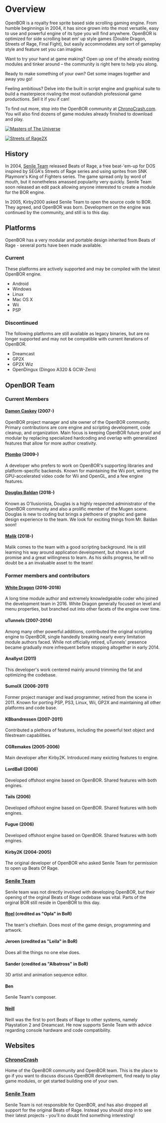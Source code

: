  # Overview
 
OpenBOR is a royalty free sprite based side scrolling gaming engine. From humble beginnings in 2004, it has since grown into the most versatile, easy to use and powerful engine of its type you will find anywhere. OpenBOR is optimized for side scrolling beat em’ up style games (Double Dragon, Streets of Rage, Final Fight), but easily accommodates any sort of gameplay style and feature set you can imagine. 

Want to try your hand at game making? Open up one of the already existing modules and tinker around – the community is right here to help you along.

Ready to make something of your own? Get some images together and away you go! 

Feeling ambitious? Delve into the built in script engine and graphical suite to build a masterpiece rivaling the most outlandish professional game productions. Sell it if you if can!

To find out more, stop into the OpenBOR community at [ChronoCrash.com](chronocrash.com). You will also find dozens of game modules already finished to download and play.

[![Masters of The Universe](http://img.youtube.com/vi/GOsYJkdqbOk/0.jpg)](https://www.youtube.com/watch?v=GOsYJkdqbOk&t=2m41s "Masters of The Universe")

[![Streets of Rage2X](http://img.youtube.com/vi/TbZD1pWsJeI/0.jpg)](https://www.youtube.com/watch?v=TbZD1pWsJeI "Streets of Rage2X Preview")

## History
In 2004, [Senile Team](http://www.senileteam.com) released Beats of Rage, a free beat-'em-up for DOS inspired
by SEGA's Streets of Rage series and using sprites from SNK Playmore's King of
Fighters series.  The game spread only by word of mouth, but it nonetheless
amassed popularity very quickly.  Senile Team soon released an edit pack allowing
anyone interested to create a module for the BOR engine.

In 2005, Kirby2000 asked Senile Team to open the source code to BOR.  They
agreed, and OpenBOR was born.  Development on the engine was continued by the
community, and still is to this day.

## Platforms
OpenBOR has a very modular and portable design inherited from Beats of Rage - several ports have been made available.

### Current
These platforms are actively supported and may be compiled with the latest OpenBOR engine.

* Android
* Windows
* Linux
* Mac OS X
* Wii
* PSP

### Discontinued

The following platforms are still available as legacy binaries, but are no longer supported and may not be compatible with current iterations of OpenBOR.

* Dreamcast
* GP2X
* GP2X Wiz
* OpenDingux (Dingoo A320 & GCW-Zero)

## OpenBOR Team

### Current Members

#### [Damon Caskey](https://github.com/DCurrent) (2007-)
OpenBOR project manager and site owner of the OpenBOR community. Primary contributions are core engine and scripting development, code cleanup, and organization. Main focus is keeping OpenBOR future proof and modular by replacing specialized hardcoding and overlap with generalized features that allow for more author creativity.

#### [Plombo](https://github.com/plombo) (2009-)
A developer who prefers to work on OpenBOR's supporting libraries and platform-specific backends.  Known for maintaining the Wii port, writing the GPU-accelerated video code for Wii and OpenGL, and a few engine features.

#### [Douglas Baldan](https://github.com/dbaldan) (2018-)
Known as O'Ilusionista, Douglas is a highly respected administrator of the OpenBOR community and also a prolific member of the Mugen scene. Douglas is new to coding but brings a plethoera of graphic and game design experience to the team. We look for exciting things from Mr. Baldan soon!

#### [Malik](https://github.com/msmalik681) (2018-)
Malik comes to the team with a good scripting background. He is still learning his way around application development, but shows a lot of promise and a great willingness to learn. As his skills progress, he will no doubt be a an invaluable asset to the team!

### Former members and contributors

#### [White Dragon](https://github.com/whitedragon0000) (2016-2018)
A long time module author and extremely knowledgeable coder who joined the development team in 2016. White Dragon generally focused on level and menu properties, but branched out into other facets of the engine over time.

#### uTunnels (2007-2014)
Among many other powerful additions, contributed the original scripting engine to OpenBOR, single handedly breaking nearly every limitation module authors faced. While not officially retired, uTunnels' presence became gradually more infrequent before stopping altogether in early 2014.

#### Anallyst (2011)
This developer's work centered mainly around trimming the fat and optimizing the codebase.

#### SumolX (2006-2011)
Former project manager and lead programmer, retired from the scene in 2011. Known for porting PSP, PS3, Linux, Wii, GP2X and maintaining all other platforms and code base.

#### KBbandressen (2007-2011)
Contributed a plethora of features, including the powerful text object and filestream capabilities.

#### CGRemakes (2005-2006)
Main developer after Kirby2K. Introduced many exicting features to engine.

#### LordBall (2006)
Developed offshoot engine based on OpenBOR. Shared features with both engines.

#### Tails (2006)
Developed offshoot engine based on OpenBOR. Shared features with both engines.

#### Fugue (2006)
Developed offshoot engine based on OpenBOR. Shared features with both engines.

#### Kirby2K (2004-2005)
The original developer of OpenBOR who asked Senile Team for permission to open
up Beats Of Rage.

### [Senile Team](http://www.senileteam.com)
Senile team was not directly involved with developing OpenBOR, but their opening
of the orginal Beats of Rage codebase was vital. Parts of the orginal BOR still
reside in OpenBOR to this day.

#### [Roel](http://www.roelvanmastbergen.nl) (credited as "Opla" in BoR)
The team's chieftain. Does most of the game design, programming and artwork.

#### Jeroen (credited as "Leila" in BoR)
Does all the things no one else does.

#### Sander (credited as "Albatross" in BoR)
3D artist and animation sequence editor.

#### Ben
Senile Team's composer.

#### [Neill](http://www.neillcorlett.com)
Neill was the first to port Beats of Rage to other systems, namely Playstation 2
and Dreamcast. He now supports Senile Team with advice regarding console hardware
and code compatibility.

## Websites
### [ChronoCrash](http://www.ChronoCrash.com)

Home of the OpenBOR community and OpenBOR team. This is the place to go if you want to discuss discuss OpenBOR development, find ready to play game modules, or get started building one of your own. 

### [Senile Team](http://www.senileteam.com)

Senile Team is not responsible for OpenBOR, and has also dropped all support for the original Beats of Rage. Instead you should stop in to see their latest projects - you’ll no doubt find something interesting!
